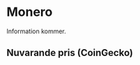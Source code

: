 # Monero

Information kommer.

## Nuvarande pris (CoinGecko)

<coingecko-coin-ticker-widget currency="sek" coin-id="monero" locale="en"></coingecko-coin-ticker-widget>
